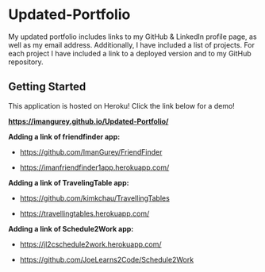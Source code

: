 # Updated-Portfolio


My updated portfolio includes links to my GitHub & LinkedIn profile page, as well as my email address. Additionally, I have included a list of projects. For each project I have included a link to a deployed version and to my GitHub repository.



##  Getting Started

This application is hosted on Heroku! Click the link below for a demo!


**https://imangurey.github.io/Updated-Portfolio/**



**Adding a link of friendfinder app:**  

* https://github.com/ImanGurey/FriendFinder

* https://imanfriendfinder1app.herokuapp.com/

**Adding a link of TravelingTable app:**

 * https://github.com/kimkchau/TravellingTables

  * https://travellingtables.herokuapp.com/
  
  **Adding a link of Schedule2Work app:**

  * https://jl2cschedule2work.herokuapp.com/
  
  * https://github.com/JoeLearns2Code/Schedule2Work  

  

